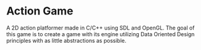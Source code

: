 # Action Game

A 2D action platformer made in C/C++ using SDL and OpenGL. The goal of this game is to create a game with its engine utilizing Data Oriented Design principles with as little abstractions as possible. 

